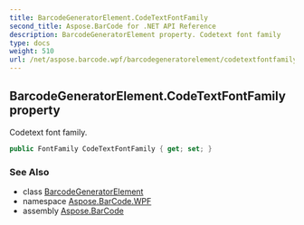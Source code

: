 ```yaml
---
title: BarcodeGeneratorElement.CodeTextFontFamily
second_title: Aspose.BarCode for .NET API Reference
description: BarcodeGeneratorElement property. Codetext font family
type: docs
weight: 510
url: /net/aspose.barcode.wpf/barcodegeneratorelement/codetextfontfamily/
---
```

## BarcodeGeneratorElement.CodeTextFontFamily property

Codetext font family.

```csharp
public FontFamily CodeTextFontFamily { get; set; }
```

### See Also

* class [BarcodeGeneratorElement](../)
* namespace [Aspose.BarCode.WPF](../../../aspose.barcode.wpf/)
* assembly [Aspose.BarCode](../../../)


